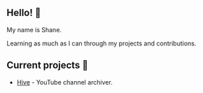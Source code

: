 ## Hello! 👋

My name is Shane.

Learning as much as I can through my projects and contributions.

## Current projects 🔧

- [Hive](https://github.com/killbasa/hive) - YouTube channel archiver.
